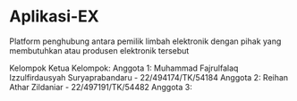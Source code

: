 # Aplikasi-EX
Platform penghubung antara pemilik limbah elektronik dengan pihak yang membutuhkan atau produsen elektronik tersebut

Kelompok 
Ketua Kelompok:
Anggota 1: Muhammad Fajrulfalaq Izzulfirdausyah Suryaprabandaru - 22/494174/TK/54184
Anggota 2: Reihan Athar Zildaniar - 22/497191/TK/54482
Anggota 3:
